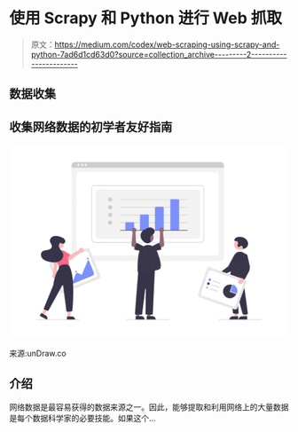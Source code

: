 # 使用 Scrapy 和 Python 进行 Web 抓取

> 原文：<https://medium.com/codex/web-scraping-using-scrapy-and-python-7ad6d1cd63d0?source=collection_archive---------2----------------------->

## 数据收集

## 收集网络数据的初学者友好指南

![](img/4bf7515780088053d952f7ee43ef023e.png)

来源:unDraw.co

## 介绍

网络数据是最容易获得的数据来源之一。因此，能够提取和利用网络上的大量数据是每个数据科学家的必要技能。如果这个…